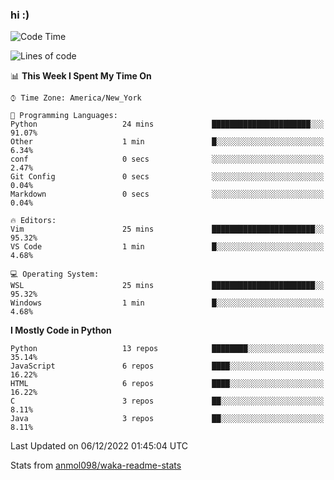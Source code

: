 ### hi :)

<!--START_SECTION:waka-->
![Code Time](http://img.shields.io/badge/Code%20Time-948%20hrs%2029%20mins-blue)

![Lines of code](https://img.shields.io/badge/From%20Hello%20World%20I%27ve%20Written-600%20Thousand%20lines%20of%20code-blue)

📊 **This Week I Spent My Time On** 

```text
⌚︎ Time Zone: America/New_York

💬 Programming Languages: 
Python                   24 mins             ██████████████████████░░░   91.07% 
Other                    1 min               █░░░░░░░░░░░░░░░░░░░░░░░░   6.34% 
conf                     0 secs              ░░░░░░░░░░░░░░░░░░░░░░░░░   2.47% 
Git Config               0 secs              ░░░░░░░░░░░░░░░░░░░░░░░░░   0.04% 
Markdown                 0 secs              ░░░░░░░░░░░░░░░░░░░░░░░░░   0.04%

🔥 Editors: 
Vim                      25 mins             ███████████████████████░░   95.32% 
VS Code                  1 min               █░░░░░░░░░░░░░░░░░░░░░░░░   4.68%

💻 Operating System: 
WSL                      25 mins             ███████████████████████░░   95.32% 
Windows                  1 min               █░░░░░░░░░░░░░░░░░░░░░░░░   4.68%

```

**I Mostly Code in Python** 

```text
Python                   13 repos            ████████░░░░░░░░░░░░░░░░░   35.14% 
JavaScript               6 repos             ████░░░░░░░░░░░░░░░░░░░░░   16.22% 
HTML                     6 repos             ████░░░░░░░░░░░░░░░░░░░░░   16.22% 
C                        3 repos             ██░░░░░░░░░░░░░░░░░░░░░░░   8.11% 
Java                     3 repos             ██░░░░░░░░░░░░░░░░░░░░░░░   8.11%

```



 Last Updated on 06/12/2022 01:45:04 UTC
<!--END_SECTION:waka-->

Stats from [anmol098/waka-readme-stats](https://github.com/anmol098/waka-readme-stats)